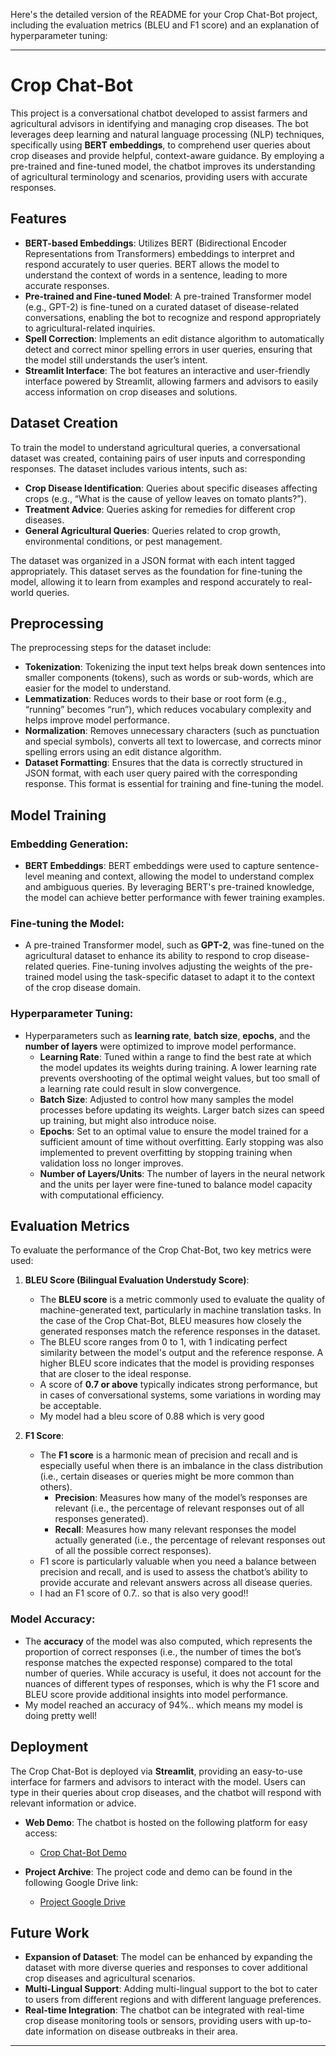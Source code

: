 Here's the detailed version of the README for your Crop Chat-Bot project, including the evaluation metrics (BLEU and F1 score) and an explanation of hyperparameter tuning:

---

# Crop Chat-Bot

This project is a conversational chatbot developed to assist farmers and agricultural advisors in identifying and managing crop diseases. The bot leverages deep learning and natural language processing (NLP) techniques, specifically using **BERT embeddings**, to comprehend user queries about crop diseases and provide helpful, context-aware guidance. By employing a pre-trained and fine-tuned model, the chatbot improves its understanding of agricultural terminology and scenarios, providing users with accurate responses.

## Features

- **BERT-based Embeddings**: Utilizes BERT (Bidirectional Encoder Representations from Transformers) embeddings to interpret and respond accurately to user queries. BERT allows the model to understand the context of words in a sentence, leading to more accurate responses.
- **Pre-trained and Fine-tuned Model**: A pre-trained Transformer model (e.g., GPT-2) is fine-tuned on a curated dataset of disease-related conversations, enabling the bot to recognize and respond appropriately to agricultural-related inquiries.
- **Spell Correction**: Implements an edit distance algorithm to automatically detect and correct minor spelling errors in user queries, ensuring that the model still understands the user’s intent.
- **Streamlit Interface**: The bot features an interactive and user-friendly interface powered by Streamlit, allowing farmers and advisors to easily access information on crop diseases and solutions.

## Dataset Creation

To train the model to understand agricultural queries, a conversational dataset was created, containing pairs of user inputs and corresponding responses. The dataset includes various intents, such as:
- **Crop Disease Identification**: Queries about specific diseases affecting crops (e.g., “What is the cause of yellow leaves on tomato plants?”).
- **Treatment Advice**: Queries asking for remedies for different crop diseases.
- **General Agricultural Queries**: Queries related to crop growth, environmental conditions, or pest management.

The dataset was organized in a JSON format with each intent tagged appropriately. This dataset serves as the foundation for fine-tuning the model, allowing it to learn from examples and respond accurately to real-world queries.

## Preprocessing

The preprocessing steps for the dataset include:

- **Tokenization**: Tokenizing the input text helps break down sentences into smaller components (tokens), such as words or sub-words, which are easier for the model to understand.
- **Lemmatization**: Reduces words to their base or root form (e.g., “running” becomes “run”), which reduces vocabulary complexity and helps improve model performance.
- **Normalization**: Removes unnecessary characters (such as punctuation and special symbols), converts all text to lowercase, and corrects minor spelling errors using an edit distance algorithm.
- **Dataset Formatting**: Ensures that the data is correctly structured in JSON format, with each user query paired with the corresponding response. This format is essential for training and fine-tuning the model.

## Model Training

### Embedding Generation:
- **BERT Embeddings**: BERT embeddings were used to capture sentence-level meaning and context, allowing the model to understand complex and ambiguous queries. By leveraging BERT's pre-trained knowledge, the model can achieve better performance with fewer training examples.

### Fine-tuning the Model:
- A pre-trained Transformer model, such as **GPT-2**, was fine-tuned on the agricultural dataset to enhance its ability to respond to crop disease-related queries. Fine-tuning involves adjusting the weights of the pre-trained model using the task-specific dataset to adapt it to the context of the crop disease domain.
  
### Hyperparameter Tuning:
- Hyperparameters such as **learning rate**, **batch size**, **epochs**, and the **number of layers** were optimized to improve model performance.
  - **Learning Rate**: Tuned within a range to find the best rate at which the model updates its weights during training. A lower learning rate prevents overshooting of the optimal weight values, but too small of a learning rate could result in slow convergence.
  - **Batch Size**: Adjusted to control how many samples the model processes before updating its weights. Larger batch sizes can speed up training, but might also introduce noise.
  - **Epochs**: Set to an optimal value to ensure the model trained for a sufficient amount of time without overfitting. Early stopping was also implemented to prevent overfitting by stopping training when validation loss no longer improves.
  - **Number of Layers/Units**: The number of layers in the neural network and the units per layer were fine-tuned to balance model capacity with computational efficiency.

## Evaluation Metrics

To evaluate the performance of the Crop Chat-Bot, two key metrics were used:

1. **BLEU Score (Bilingual Evaluation Understudy Score)**:
   - The **BLEU score** is a metric commonly used to evaluate the quality of machine-generated text, particularly in machine translation tasks. In the case of the Crop Chat-Bot, BLEU measures how closely the generated responses match the reference responses in the dataset.
   - The BLEU score ranges from 0 to 1, with 1 indicating perfect similarity between the model's output and the reference response. A higher BLEU score indicates that the model is providing responses that are closer to the ideal response.
   - A score of **0.7 or above** typically indicates strong performance, but in cases of conversational systems, some variations in wording may be acceptable.
   - My model had a bleu score of 0.88 which is very good

2. **F1 Score**:
   - The **F1 score** is a harmonic mean of precision and recall and is especially useful when there is an imbalance in the class distribution (i.e., certain diseases or queries might be more common than others).
     - **Precision**: Measures how many of the model’s responses are relevant (i.e., the percentage of relevant responses out of all responses generated).
     - **Recall**: Measures how many relevant responses the model actually generated (i.e., the percentage of relevant responses out of all the possible correct responses).
   - F1 score is particularly valuable when you need a balance between precision and recall, and is used to assess the chatbot’s ability to provide accurate and relevant answers across all disease queries.
   - I had an F1 score of 0.7.. so that is also very good!!

### Model Accuracy:
- The **accuracy** of the model was also computed, which represents the proportion of correct responses (i.e., the number of times the bot’s response matches the expected response) compared to the total number of queries. While accuracy is useful, it does not account for the nuances of different types of responses, which is why the F1 score and BLEU score provide additional insights into model performance.
- My model reached an accuracy of 94%.. which means my model is doing pretty well!

## Deployment

The Crop Chat-Bot is deployed via **Streamlit**, providing an easy-to-use interface for farmers and advisors to interact with the model. Users can type in their queries about crop diseases, and the chatbot will respond with relevant information or advice.

- **Web Demo**: The chatbot is hosted on the following platform for easy access:
  - [Crop Chat-Bot Demo](https://thecropbot.streamlit.app/)

- **Project Archive**: The project code and demo can be found in the following Google Drive link:
  - [Project Google Drive](#)

## Future Work

- **Expansion of Dataset**: The model can be enhanced by expanding the dataset with more diverse queries and responses to cover additional crop diseases and agricultural scenarios.
- **Multi-Lingual Support**: Adding multi-lingual support to the bot to cater to users from different regions and with different language preferences.
- **Real-time Integration**: The chatbot can be integrated with real-time crop disease monitoring tools or sensors, providing users with up-to-date information on disease outbreaks in their area.

---

